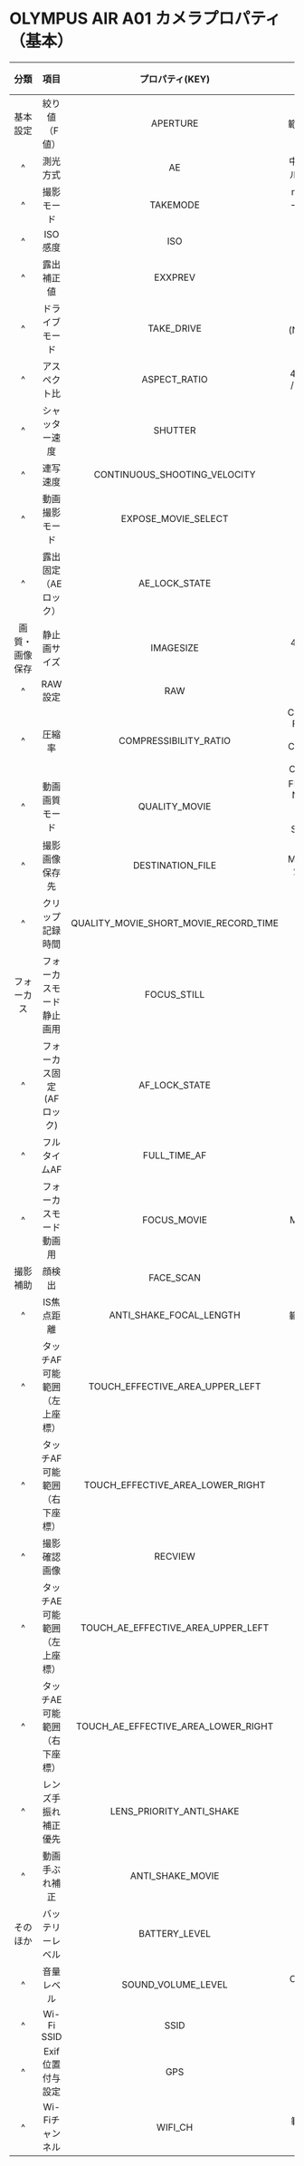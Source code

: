 # OLYMPUS AIR A01 カメラプロパティ（基本）

| 分類 | 項目 | プロパティ(KEY) | 補足 | Wi-Fi | BLE | iAuto | P | A | S | M | ART | movieP | movieA | movieS | movieM | 備考 |
| :----: | :----: | :----: | :----: | :----: | :----: | :----: | :----: | :----: | :----: | :----: | :----: | :----: | :----: | :----: | :----: | :----: |
| 基本設定 | 絞り値（F値） | APERTURE | 範囲: F1.0～F91 | RW | RW | - | - | OK | - | OK | - | - | OK | - | OK | - |
| ^ | 測光方式 | AE | 中央重点/デジタルESP/指定位置 | RW | RW | - | OK | OK | OK | OK | OK | - | - | - | - | - |
| ^ | 撮影モード | TAKEMODE | movieの撮影モードは動画撮影モードで設定 | RW | RW | OK | OK | OK | OK | OK | OK | OK | OK | OK | OK | - |
| ^ | ISO感度 | ISO | Low～12800 | RW | RW | - | OK | OK | OK | OK | OK | - | - | - | - | - |
| ^ | 露出補正値 | EXXPREV | 範囲:-5.0～+5.0 | RW | RW | - | OK | OK | OK | - | OK | OK | OK | OK | - | - |
| ^ | ドライブモード | TAKE_DRIVE | 1コマ(NORMAL)/連写(CONTINUE) | RW | RW | OK | OK | OK | OK | OK | OK | - | - | - | - | - |
| ^ | アスペクト比 | ASPECT_RATIO | 4:3 / 3:2 / 16:9 / 3:4 / 6:6(1:1) | RW | RW | OK | OK | OK | OK | OK | OK | - | - | - | - | - |
| ^ | シャッター速度 | SHUTTER | 範囲: 4" ～ 16000 | RW | RW | - | - | - | OK | OK | - | - | - | OK | OK | - |
| ^ | 連写速度 | CONTINUOUS_SHOOTING_VELOCITY | 範囲: 1fps ～10fps | RW | RW | OK | OK | OK | OK | OK | OK | - | - | - | - | - |
| ^ | 動画撮影モード | EXPOSE_MOVIE_SELECT | P / A / S / M | RW | RW | - | - | - | - | - | - | OK | OK | OK | OK | - |
| ^ | 露出固定（AEロック） | AE_LOCK_STATE | LOCK / UNLOCK | RW | RW | OK | OK | OK | OK | OK | OK | OK | OK | OK | OK | - |
| 画質・画像保存 | 静止画サイズ | IMAGESIZE | 4608x3456 ～ 640x480 | RW | RW | OK | OK | OK | OK | OK | OK | - | - | - | - | - |
| ^ | RAW設定 | RAW | OFF / ON | RW | RW | OK | OK | OK | OK | OK | OK | - | - | - | - | - |
| ^ | 圧縮率 | COMPRESSIBILITY_RATIO | CMP_2_7(Super Fine) / CMP_4 (Fine) / CMP_8(Normal) / CMP_12(Basic) | RW | RW | OK | OK | OK | OK | OK | OK | - | - | - | - | - |
| ^ | 動画画質モード | QUALITY_MOVIE | FHD FINE / FHD NORMAL / HD FINE / HD NORMAL / SHORT MOVIE | RW | RW | - | - | - | - | - | - | OK | OK | OK | OK | - |
| ^ | 撮影画像保存先 | DESTINATION_FILE | MEDIA / WIFI(単写時のみ有効) | RW | RW | OK | OK | OK | OK | OK | OK | - | - | - | - | - |
| ^ | クリップ記録時間 | QUALITY_MOVIE_SHORT_MOVIE_RECORD_TIME | 範囲: 1～8 | RW | RW | - | - | - | - | - | - | OK | OK | OK | OK | - |
| フォーカス | フォーカスモード 静止画用 | FOCUS_STILL | MF / SAF | RW | RW | OK | OK | OK | OK | OK | OK | - | - | - | - | - |
| ^ | フォーカス固定(AFロック) | AF_LOCK_STATE | LOCK / UNLOCK | RW | RW | OK | OK | OK | OK | OK | OK | OK | OK | OK | OK | - |
| ^ | フルタイムAF | FULL_TIME_AF | OFF / ON | RW | RW | OK | OK | OK | OK | OK | OK | OK | OK | OK | OK | - |
| ^ | フォーカスモード 動画用 | FOCUS_MOVIE | MF / SAF / CAF | RW | RW | - | - | - | - | - | - | OK | OK | OK | OK | - |
| 撮影補助 | 顔検出 | FACE_SCAN | OFF / ON / NEAR | RW | RW | - | OK | OK | OK | OK | OK | OK | OK | OK | OK | - |
| ^ | IS焦点距離 | ANTI_SHAKE_FOCAL_LENGTH | 範囲: 8 ～ 1000 | RW | - | OK | OK | OK | OK | OK | OK | OK | OK | OK | OK | - |
| ^ | タッチAF可能範囲（左上座標） | TOUCH_EFFECTIVE_AREA_UPPER_LEFT | - | RO | - | OK | OK | OK | OK | OK | OK | OK | OK | OK | OK | - |
| ^ | タッチAF可能範囲（右下座標） | TOUCH_EFFECTIVE_AREA_LOWER_RIGHT | - | RO | - | OK | OK | OK | OK | OK | OK | OK | OK | OK | OK | - |
| ^ | 撮影確認画像 | RECVIEW | OFF / ON | RW | RW | OK | OK | OK | OK | OK | OK | - | - | - | - | - |
| ^ | タッチAE可能範囲（左上座標） | TOUCH_AE_EFFECTIVE_AREA_UPPER_LEFT | - | RO | - | OK | OK | OK | OK | OK | OK | OK | OK | OK | OK | - |
| ^ | タッチAE可能範囲（右下座標） | TOUCH_AE_EFFECTIVE_AREA_LOWER_RIGHT | - | RO | - | OK | OK | OK | OK | OK | OK | OK | OK | OK | OK | - |
| ^ | レンズ手振れ補正優先 | LENS_PRIORITY_ANTI_SHAKE | OFF / ON | RW | RW | OK | OK | OK | OK | OK | OK | OK | OK | OK | OK | - |
| ^ | 動画手ぶれ補正 | ANTI_SHAKE_MOVIE | OFF / ON | RW | RW | OK | OK | OK | OK | OK | OK | OK | OK | OK | OK | - |
| そのほか | バッテリーレベル | BATTERY_LEVEL | LOW / FULL  | RO | RO | OK | OK | OK | OK | OK | OK | OK | OK | OK | OK | - |
| ^ | 音量レベル | SOUND_VOLUME_LEVEL | OFF / 1 / 2 / 3 / 4 / 5 | RW | RW | OK | OK | OK | OK | OK | OK | OK | OK | OK | OK | - |
| ^ | Wi-Fi SSID | SSID | (SSID) | RO | - | OK | OK | OK | OK | OK | OK | OK | OK | OK | OK | - |
| ^ | Exif位置付与設定 | GPS | OFF / ON | RW | RW | OK | OK | OK | OK | OK | OK | OK | OK | OK | OK | - |
| ^ | Wi-Fiチャンネル | WIFI_CH | 範囲: AUTO / 1 ～ 11 | RW | - | OK | OK | OK | OK | OK | OK | OK | OK | OK | OK | - |
